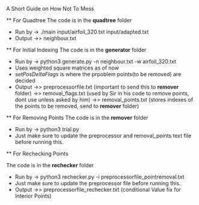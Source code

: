 A Short Guide on How Not To Mess

** For Quadtree
The code is in the **quadtree** folder 
- Run by -> ./main input/airfoil_320.txt input/adapted.txt
- Output ->> neighbour.txt

** For Initial Indexing
The code is in the **generator** folder
- Run by -> python3 generate.py -n neighbour.txt -w airfoil_320.txt
- Uses weighted square matrices as of now
- *setPosDeltaFlags* is where the prpoblem points(to be removed) are decided
- Output ->> preprocessorfile.txt (important to send this to **remover** folder)
         ->> removal_flags.txt (used by Sir in his code to remove points, dont use unless asked by him)
         ->> removal_points.txt (stores indexes of the points to be removed, send to **remover** folder)

** For Removing Points
The code is in the  **remover** folder
- Run by -> python3 trial.py
- Just make sure to update the preprocessor and removal_points text file before running this.

** For Rechecking Points

The code is in the **rechecker** folder
- Run by -> python3 rechecker.py -i preprocessorfile_pointremoval.txt
- Just make sure to update the preprocessor file before running this.
- Output ->> preprocessorfile_rechecker.txt (conditional Value fix for Interior Points)
